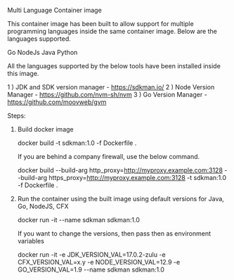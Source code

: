Multi Language Container image


This container image has been built to allow support for multiple programming languages inside the same container image. Below are the languages supported.

Go
NodeJs
Java
Python

All the languages supported by the below tools have been installed inside this image.


1 ) JDK and SDK version manager - https://sdkman.io/
2 ) Node Version Manager - https://github.com/nvm-sh/nvm
3 ) Go Version Manager - https://github.com/moovweb/gvm


Steps:

1. Build docker image

   docker build -t sdkman:1.0 -f Dockerfile .
   
   If you are behind a company firewall, use the below command.
   
    docker build --build-arg http_proxy=http://myproxy.example.com:3128  --build-arg https_proxy=http://myproxy.example.com:3128  -t sdkman:1.0 -f Dockerfile .
    
    
2. Run the container using the built image using default versions for Java, Go, NodeJS, CFX

   docker run -it --name sdkman sdkman:1.0
   
   If you want to change the versions, then pass then as environment variables
   
   docker run -it -e JDK_VERSION_VAL=17.0.2-zulu -e CFX_VERSION_VAL=x.y -e NODE_VERSION_VAL=12.9 -e GO_VERSION_VAL=1.9 --name sdkman sdkman:1.0
   
